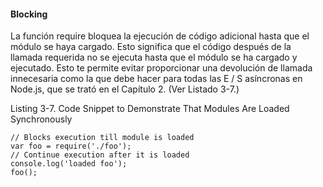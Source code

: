 #### Blocking

La función require bloquea la ejecución de código adicional hasta que el módulo se haya cargado. Esto significa que el 
código
después de la llamada requerida no se ejecuta hasta que el módulo se ha cargado y ejecutado. Esto te permite evitar
proporcionar una devolución de llamada innecesaria como la que debe hacer para todas las E / S asíncronas en Node.js, 
que se trató en el Capítulo 2.
(Ver Listado 3-7.)

Listing 3-7. Code Snippet to Demonstrate That Modules Are Loaded Synchronously

```
// Blocks execution till module is loaded
var foo = require('./foo');
// Continue execution after it is loaded
console.log('loaded foo');
foo();
```
